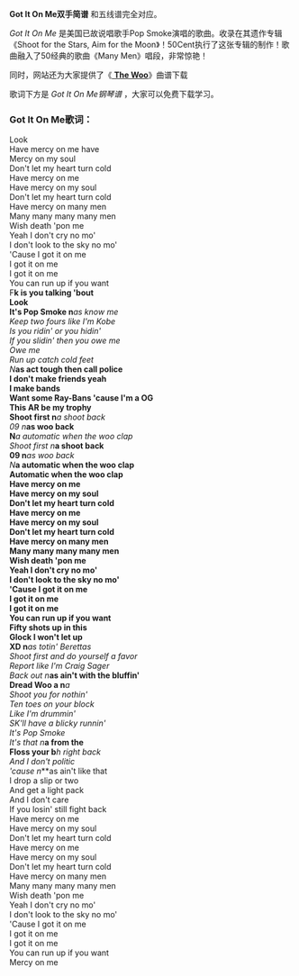 

**Got It On Me双手简谱** 和五线谱完全对应。

_Got It On Me_ 是美国已故说唱歌手Pop Smoke演唱的歌曲。收录在其遗作专辑《Shoot for the Stars, Aim for
the Moon》！50Cent执行了这张专辑的制作！歌曲融入了50经典的歌曲《Many Men》唱段，非常惊艳！

同时，网站还为大家提供了《[ **The Woo**](Music-12170-The-Woo-Pop-Smoke.html "The Woo")》曲谱下载

歌词下方是 _Got It On Me钢琴谱_ ，大家可以免费下载学习。

### Got It On Me歌词：

Look  
Have mercy on me have  
Mercy on my soul  
Don't let my heart turn cold  
Have mercy on me  
Have mercy on my soul  
Don't let my heart turn cold  
Have mercy on many men  
Many many many many men  
Wish death 'pon me  
Yeah I don't cry no mo'  
I don't look to the sky no mo'  
'Cause I got it on me  
I got it on me  
I got it on me  
You can run up if you want  
F**k is you talking 'bout  
Look  
It's Pop Smoke n***as know me  
Keep two fours like I'm Kobe  
Is you ridin' or you hidin'  
If you slidin' then you owe me  
Owe me  
Run up catch cold feet  
N***as act tough then call police  
I don't make friends yeah  
I make bands  
Want some Ray-Bans 'cause I'm a OG  
This AR be my trophy  
Shoot first n***a shoot back  
09 n***as woo back  
N***a automatic when the woo clap  
Shoot first n***a shoot back  
09 n***as woo back  
N***a automatic when the woo clap  
Automatic when the woo clap  
Have mercy on me  
Have mercy on my soul  
Don't let my heart turn cold  
Have mercy on me  
Have mercy on my soul  
Don't let my heart turn cold  
Have mercy on many men  
Many many many many men  
Wish death 'pon me  
Yeah I don't cry no mo'  
I don't look to the sky no mo'  
'Cause I got it on me  
I got it on me  
I got it on me  
You can run up if you want  
Fifty shots up in this  
Glock I won't let up  
XD n***as totin' Berettas  
Shoot first and do yourself a favor  
Report like I'm Craig Sager  
Back out n***as ain't with the bluffin'  
Dread Woo a n***a  
Shoot you for nothin'  
Ten toes on your block  
Like I'm drummin'  
SK'll have a blicky runnin'  
It's Pop Smoke  
It's that n***a from the  
Floss your b***h right back  
And I don't politic  
'cause n***as ain't like that  
I drop a slip or two  
And get a light pack  
And I don't care  
If you losin' still fight back  
Have mercy on me  
Have mercy on my soul  
Don't let my heart turn cold  
Have mercy on me  
Have mercy on my soul  
Don't let my heart turn cold  
Have mercy on many men  
Many many many many men  
Wish death 'pon me  
Yeah I don't cry no mo'  
I don't look to the sky no mo'  
'Cause I got it on me  
I got it on me  
I got it on me  
You can run up if you want  
Mercy on me

